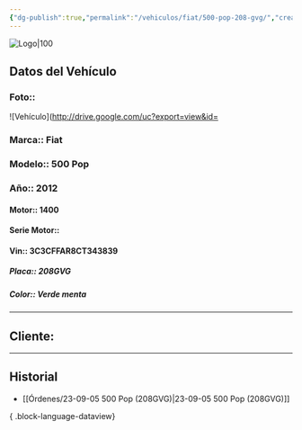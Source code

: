 ```yaml
---
{"dg-publish":true,"permalink":"/vehiculos/fiat/500-pop-208-gvg/","created":"","updated":""}
---
```


![Logo|100](http://drive.google.com/uc?export=view&id=137fl3TIZ0-PU8b-Pt0bsjclwHub_u78G)

## Datos del Vehículo 
### Foto:: 
![Vehículo](http://drive.google.com/uc?export=view&id=

### Marca:: Fiat
### Modelo:: 500 Pop
### Año:: 2012
#### Motor:: 1400
#### Serie Motor:: 
#### Vin:: 3C3CFFAR8CT343839
##### Placa:: 208GVG
##### Color:: Verde menta
---

## Cliente:



---

## Historial

- [[Órdenes/23-09-05 500 Pop (208GVG)\|23-09-05 500 Pop (208GVG)]]

{ .block-language-dataview} 